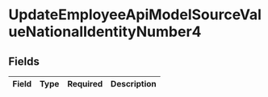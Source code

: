 # UpdateEmployeeApiModelSourceValueNationalIdentityNumber4


## Fields

| Field       | Type        | Required    | Description |
| ----------- | ----------- | ----------- | ----------- |